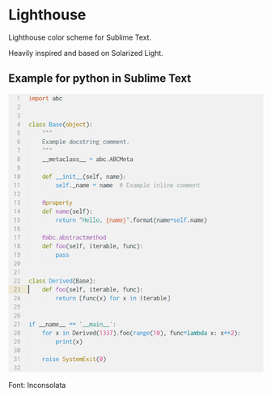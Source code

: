 # Lighthouse
Lighthouse color scheme for Sublime Text.

Heavily inspired and based on Solarized Light.

## Example for python in Sublime Text

<img src="example_python.png">

Font: Inconsolata

